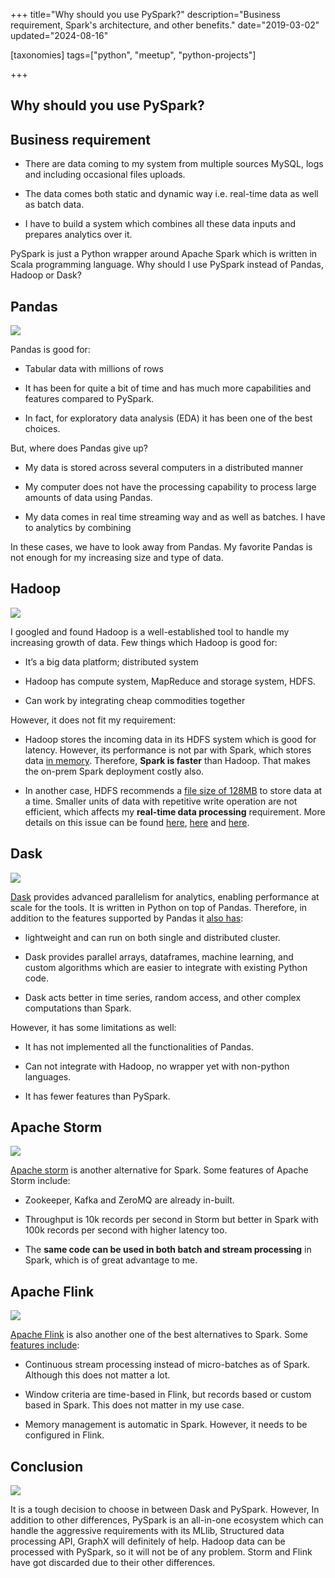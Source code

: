 +++
title="Why should you use PySpark?"
description="Business requirement, Spark's architecture, and other benefits."
date="2019-03-02"
updated="2024-08-16"

[taxonomies]
tags=["python", "meetup", "python-projects"]

+++

## Why should you use PySpark?


## Business requirement

* There are data coming to my system from multiple sources MySQL, logs and including occasional files uploads.

* The data comes both static and dynamic way i.e. real-time data as well as batch data.

* I have to build a system which combines all these data inputs and prepares analytics over it.

PySpark is just a Python wrapper around Apache Spark which is written in Scala programming language. Why should I use PySpark instead of Pandas, Hadoop or Dask?

## Pandas

![](https://cdn.hashnode.com/res/hashnode/image/upload/v1629634044977/3qb5sv9hOQ.png)

Pandas is good for:

* Tabular data with millions of rows

* It has been for quite a bit of time and has much more capabilities and features compared to PySpark.

* In fact, for exploratory data analysis (EDA) it has been one of the best choices.

But, where does Pandas give up?

* My data is stored across several computers in a distributed manner

* My computer does not have the processing capability to process large amounts of data using Pandas.

* My data comes in real time streaming way and as well as batches. I have to analytics by combining

In these cases, we have to look away from Pandas. My favorite Pandas is not enough for my increasing size and type of data.

## Hadoop

![](https://cdn.hashnode.com/res/hashnode/image/upload/v1629634046700/m8v3Nh7ED.png)

I googled and found Hadoop is a well-established tool to handle my increasing growth of data. Few things which Hadoop is good for:

* It’s a big data platform; distributed system

* Hadoop has compute system, MapReduce and storage system, HDFS.

* Can work by integrating cheap commodities together

However, it does not fit my requirement:

* Hadoop stores the incoming data in its HDFS system which is good for latency. However, its performance is not par with Spark, which stores data [in memory](https://0x0fff.com/spark-memory-management/). Therefore, **Spark is faster** than Hadoop. That makes the on-prem Spark deployment costly also.

* In another case, HDFS recommends a [file size of 128MB](https://stackoverflow.com/q/43849821/5014656) to store data at a time. Smaller units of data with repetitive write operation are not efficient, which affects my **real-time data processing** requirement. More details on this issue can be found [here](https://medium.com/arabamlabs/small-files-in-hadoop-88708e2f6a46), [here](https://community.hortonworks.com/questions/167615/what-is-small-file-problem-in-hdfs.html) and [here](https://community.hortonworks.com/articles/15104/small-files-in-hadoop.html).

## Dask

![](https://cdn.hashnode.com/res/hashnode/image/upload/v1629634048222/4CbseL1ES.png)

[Dask](https://dask.org) provides advanced parallelism for analytics, enabling performance at scale for the tools. It is written in Python on top of Pandas. Therefore, in addition to the features supported by Pandas it [also has](https://stackoverflow.com/q/38882660/5014656):

* lightweight and can run on both single and distributed cluster.

* Dask provides parallel arrays, dataframes, machine learning, and custom algorithms which are easier to integrate with existing Python code.

* Dask acts better in time series, random access, and other complex computations than Spark.

However, it has some limitations as well:

* It has not implemented all the functionalities of Pandas.

* Can not integrate with Hadoop, no wrapper yet with non-python languages.

* It has fewer features than PySpark.

## Apache Storm

![](https://cdn.hashnode.com/res/hashnode/image/upload/v1629634049571/XZMB3GK-3.png)

[Apache storm](https://storm.apache.org) is another alternative for Spark. Some features of Apache Storm include:

* Zookeeper, Kafka and ZeroMQ are already in-built.

* Throughput is 10k records per second in Storm but better in Spark with 100k records per second with higher latency too.

* The **same code can be used in both batch and stream processing** in Spark, which is of great advantage to me.

## Apache Flink

![](https://cdn.hashnode.com/res/hashnode/image/upload/v1629634051178/B5CRRPZG6.jpeg)

[Apache Flink](https://flink.apache.org/) is also another one of the best alternatives to Spark. Some [features include](https://www.youtube.com/watch?v=Dzx-iE6RN4w):

* Continuous stream processing instead of micro-batches as of Spark. Although this does not matter a lot.

* Window criteria are time-based in Flink, but records based or custom based in Spark. This does not matter in my use case.

* Memory management is automatic in Spark. However, it needs to be configured in Flink.

## Conclusion

![](https://cdn.hashnode.com/res/hashnode/image/upload/v1629634052920/8ILc_w8aa.jpeg)

It is a tough decision to choose in between Dask and PySpark. However, In addition to other differences, PySpark is an all-in-one ecosystem which can handle the aggressive requirements with its MLlib, Structured data processing API, GraphX will definitely of help.
Hadoop data can be processed with PySpark, so it will not be of any problem. Storm and Flink have got discarded due to their other differences.